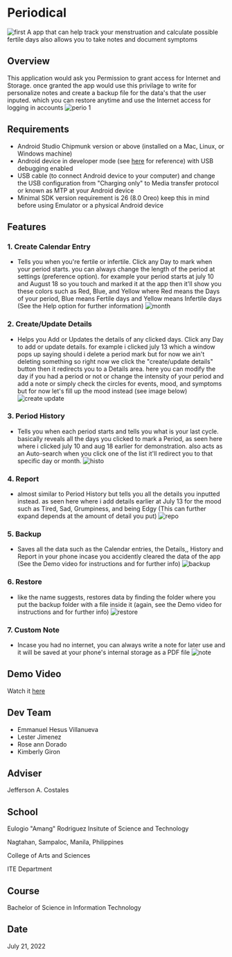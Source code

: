 # Periodical
![first](https://user-images.githubusercontent.com/109476616/179425374-82d992cd-9162-4a5c-9eda-104d1635d26f.jpg)
 A app that can help track your menstruation and calculate possible fertile days also allows you to take notes and document symptoms
## Overview
This application would ask you Permission to grant access for Internet and Storage.
once granted the app would use this privilage to write for personalize notes and create a backup file for the data's that the user inputed. which you can restore anytime and use the Internet access for logging in accounts
![perio 1](https://user-images.githubusercontent.com/109476616/179797822-9dc66200-8bcf-437d-aedb-f68e546e07b7.png)

## Requirements
*   Android Studio Chipmunk version or above (installed on a Mac, Linux, or Windows machine)
*   Android device in developer mode (see [here](https://developer.android.com/studio/debug/dev-options) for reference) with USB debugging enabled
*   USB cable (to connect Android device to your computer) and change the USB configuration from "Charging only" to Media transfer protocol or known as MTP at your Android device
* Minimal SDK version requirement is 26 (8.0 Oreo) keep this in mind before using Emulator or a physical Android device

## Features
### 1. Create Calendar Entry 
- Tells you when you're fertile or infertile. Click any Day to mark when your period starts. you can always change the length of the period at settings (preference option).
for example your period starts at july 10 and August 18 so you touch and marked it at the app then it'll show you these colors such as Red, Blue, and Yellow where Red means the Days of your period, Blue means Fertile days and Yellow means Infertile days (See the Help option for further information)
![month](https://user-images.githubusercontent.com/109476616/179795122-6c792f97-e1be-487c-8c65-9016ea727754.jpg)

### 2. Create/Update Details
- Helps you Add or Updates the details of any clicked days. Click any Day to add or update details. for example i clicked july 13 which a window pops up saying should i delete a period mark but for now we ain't deleting something so right now we click the "create/update details" button then it redirects you to a Details area. here you can modify the day if you had a period or not or change the intensity of your period and add a note or simply check the circles for events, mood, and symptoms but for now let's fill up the mood instead (see image below)
![create update](https://user-images.githubusercontent.com/109476616/179805367-fa3f00fb-5db9-47c4-8442-cebd960e6b4a.png)

### 3. Period History
- Tells you when each period starts and tells you what is your last cycle. basically reveals all the days you clicked to mark a Period, as seen here where i clicked july 10 and aug 18 earlier for demonstration. also acts as an Auto-search when you click one of the list it'll redirect you to that specific day or month.
![histo](https://user-images.githubusercontent.com/109476616/179816048-fc327f08-bc38-456b-b5c6-25507c2a4f53.png)

### 4. Report
- almost similar to Period History but tells you all the details you inputted instead. as seen here where i add details earlier at July 13 for the mood such as Tired, Sad, Grumpiness, and being Edgy (This can further expand depends at the amount of detail you put)
![repo](https://user-images.githubusercontent.com/109476616/179816087-876c8080-578b-489b-ac48-69019769803b.png)

### 5. Backup
- Saves all the data such as the Calendar entries, the Details,, History and Report in your phone incase you accidently cleared the data of the app (See the Demo video for instructions and for further info)
![backup](https://user-images.githubusercontent.com/109476616/179825848-8960008f-4b73-425f-a321-801171b620a2.png)

### 6. Restore
- like the name suggests, restores data by finding the folder where you put the backup folder with a file inside it (again, see the Demo video for instructions and for further info)
![restore](https://user-images.githubusercontent.com/109476616/179828742-b2a4eb2a-7d6e-4430-875b-d149986112cb.png)

### 7. Custom Note
- Incase you had no internet, you can always write a note for later use and it will be saved at your phone's internal storage as a PDF file
![note](https://user-images.githubusercontent.com/109476616/179831218-cef4d88c-35bf-46c3-a0e9-3c5e6afd006c.png)

## Demo Video
Watch it [here](https://www.youtube.com/watch?v=LjXDMlj9wjA)

## Dev Team
- Emmanuel Hesus Villanueva
- Lester Jimenez
- Rose ann Dorado
- Kimberly Giron

## Adviser
Jefferson A. Costales

## School
Eulogio "Amang" Rodriguez Insitute of Science and Technology

Nagtahan, Sampaloc, Manila, Philippines

College of Arts and Sciences

ITE Department

## Course
Bachelor of Science in Information Technology

## Date
July 21, 2022
